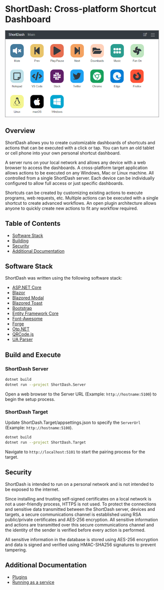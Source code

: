 # ShortDash: Cross-platform Shortcut Dashboard

![ShortDash Dashboard](docs/images/dashboard.png)

## Overview

ShortDash allows you to create customizable dashboards of shortcuts and actions that can be executed with a click or tap.  You can turn an old tablet or cell phone into your own personal shortcut dashboard.

A server runs on your local network and allows any device with a web browser to access the dashboards. A cross-platform target application allows actions to be executed on any Windows, Mac or Linux machine.  All controlled from a single ShortDash server.  Each device can be individually configured to allow full access or just specific dashboards.

Shortcuts can be created by customizing existing actions to execute programs, web requests, etc.  Multiple actions can be executed with a single shortcut to create advanced workflows.  An open plugin architecture allows anyone to quickly create new actions to fit any workflow required.

## Table of Contents

* [Software Stack](#software-stack)
* [Building](#building)
* [Security](#security)
* [Additional Documentation](#additional-documentation)

## Software Stack

ShortDash was written using the following software stack:

* [ASP.NET Core](https://dotnet.microsoft.com/learn/aspnet/what-is-aspnet-core)
* [Blazor](https://dotnet.microsoft.com/apps/aspnet/web-apps/blazor)
* [Blazored Modal](https://github.com/Blazored/Modal)
* [Blazored Toast](https://github.com/Blazored/Toast)
* [Bootstrap](https://getbootstrap.com/)
* [Entity Framework Core](https://docs.microsoft.com/en-us/ef/core/)
* [Font-Awesome](https://fontawesome.com/)
* [Forge](https://github.com/digitalbazaar/forge)
* [Otp.NET](https://github.com/kspearrin/Otp.NET)
* [QRCode.js](https://github.com/davidshimjs/qrcodejs)
* [UA Parser](https://github.com/ua-parser/uap-csharp)

## Build and Execute

### ShortDash Server

```bash
dotnet build
dotnet run --project ShortDash.Server
```

Open a web browser to the Server URL (Example: `http://hostname:5100`) to begin the setup process.

### ShortDash Target

Update ShortDash.Target/appsettings.json to specify the `ServerUrl` (Example: `http://hostname:5100`).

```bash
dotnet build
dotnet run --project ShortDash.Target
```

Navigate to `http://localhost:5101` to start the pairing process for the target.

## Security

ShortDash is intended to run on a personal network and is not intended to be exposed to the internet.

Since installing and trusting self-signed certificates on a local network is not a user-friendly process, HTTPS is not used.  To protect the connections and sensitive data transmitted between the ShortDash server, devices and targets, a secure communications channel is established using RSA public/private certificates and AES-256 encryption.  All sensitive information and actions are transmitted over this secure communications channel and the identity of the sender is verified before every action is performed.

All sensitive information in the database is stored using AES-256 encryption and data is signed and verified using HMAC-SHA256 signatures to prevent tampering.

## Additional Documentation

* [Plugins](docs/plugins.md)
* [Running as a service](docs/service.md)
